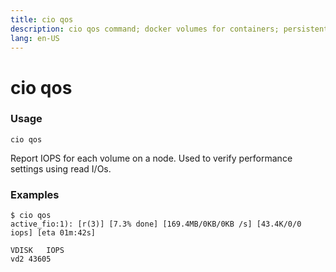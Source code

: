 ```yaml
---
title: cio qos
description: cio qos command; docker volumes for containers; persistent volumes for pods 
lang: en-US
---
```


# cio qos

<h3>Usage</h3>

`cio qos`

Report IOPS for each volume on a node. Used to verify performance settings using read I/Os.

<h3>Examples</h3>

```
$ cio qos
active_fio:1): [r(3)] [7.3% done] [169.4MB/0KB/0KB /s] [43.4K/0/0 iops] [eta 01m:42s]  

VDISK	IOPS
vd2	43605
```
